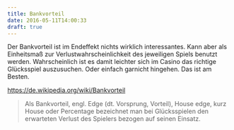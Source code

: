```yaml
---
title: Bankvorteil
date: 2016-05-11T14:00:33
draft: true
---
```


Der Bankvorteil ist im Endeffekt nichts wirklich interessantes. Kann aber
als Einheitsmaß zur Verlustwahrscheinlichkeit des jeweiligen Spiels benutzt
werden. Wahrscheinlich ist es damit leichter sich im Casino das richtige
Glücksspiel auszusuchen. Oder einfach garnicht hingehen. Das ist am Besten.

https://de.wikipedia.org/wiki/Bankvorteil

> Als Bankvorteil, engl. Edge (dt. Vorsprung, Vorteil), House edge, kurz
> House oder Percentage bezeichnet man bei Glücksspielen den erwarteten
> Verlust des Spielers bezogen auf seinen Einsatz.
